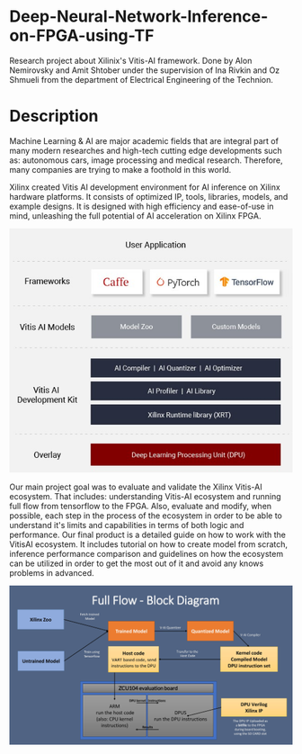 # Deep-Neural-Network-Inference-on-FPGA-using-TF
Research project about Xilinix's Vitis-AI framework.
Done by Alon Nemirovsky and Amit Shtober under the supervision of Ina Rivkin and Oz Shmueli from the department of Electrical Engineering of the Technion.

# Description
Machine Learning & AI are major academic fields that are integral part of many modern researches and high-tech cutting edge developments such as: autonomous cars, image processing and medical research. Therefore, many companies are trying to make a foothold in this world.

Xilinx created Vitis AI development environment for AI inference on Xilinx hardware platforms. It consists of optimized IP, tools, libraries, models, and example designs. It is designed with high efficiency and ease-of-use in mind, unleashing the full potential of AI acceleration on Xilinx FPGA.

![alt text](./Project-Image-1.jpg)

Our main project goal was to evaluate and validate the Xilinx Vitis-AI ecosystem. That includes: understanding Vitis-AI ecosystem and running full flow from tensorflow to the FPGA. Also, evaluate and modify, when possible, each step in the process of the ecosystem in order to be able to understand it's limits and capabilities in terms of both logic and performance. Our final product is a detailed guide on how to work with the VitisAI ecosystem. It includes tutorial on how to create model from scratch, inference performance comparison and guidelines on how the ecosystem can be utilized in order to get the most out of it and avoid any knows problems in advanced. 

![alt text](./Project-Image-2.jpg)
